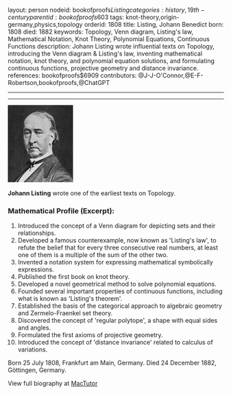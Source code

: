 layout: person
nodeid: bookofproofs$Listing
categories: history,19th-century
parentid: bookofproofs$603
tags: knot-theory,origin-germany,physics,topology
orderid: 1808
title: Listing, Johann Benedict
born: 1808
died: 1882
keywords: Topology, Venn diagram, Listing's law, Mathematical Notation, Knot Theory, Polynomial Equations, Continuous Functions
description: Johann Listing wrote influential texts on Topology, introducing the Venn diagram & Listing's law, inventing mathematical notation, knot theory, and polynomial equation solutions, and formulating continuous functions, projective geometry and distance invariance.
references: bookofproofs$6909
contributors: @J-J-O'Connor,@E-F-Robertson,bookofproofs,@ChatGPT

---



---

![Listing.jpg](https://github.com/bookofproofs/bookofproofs.github.io/blob/main/_sources/_assets/images/portraits/Listing.jpg?raw=true)

**Johann Listing** wrote one of the earliest texts on Topology.

### Mathematical Profile (Excerpt):
1. Introduced the concept of a Venn diagram for depicting sets and their relationships.
2. Developed a famous counterexample, now known as 'Listing's law', to refute the belief that for every three consecutive real numbers, at least one of them is a multiple of the sum of the other two.
3. Invented a notation system for expressing mathematical symbolically expressions.
4. Published the first book on knot theory.
5. Developed a novel geometrical method to solve polynomial equations.
6. Founded several important properties of continuous functions, including what is known as 'Listing's theorem'.
7. Established the basis of the categorical approach to algebraic geometry and Zermelo-Fraenkel set theory.
8. Discovered the concept of 'regular polytope', a shape with equal sides and angles.
9. Formulated the first axioms of projective geometry.
10. Introduced the concept of 'distance invariance' related to calculus of variations.

Born 25 July 1808, Frankfurt am Main, Germany. Died 24 December 1882, Göttingen, Germany.

View full biography at [MacTutor](https://mathshistory.st-andrews.ac.uk/Biographies/Listing/)
